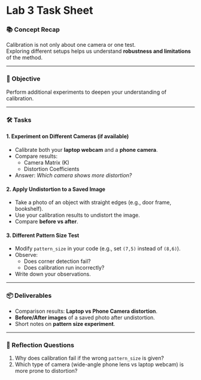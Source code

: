 # Lab 3 Task Sheet
### 📚 Concept Recap
Calibration is not only about one camera or one test.  
Exploring different setups helps us understand **robustness and limitations** of the method.

---

### 🎯 Objective
Perform additional experiments to deepen your understanding of calibration.

---

### 🛠️ Tasks
#### 1. Experiment on Different Cameras (if available)
- Calibrate both your **laptop webcam** and a **phone camera**.
- Compare results:
  - Camera Matrix (K)
  - Distortion Coefficients
- Answer: *Which camera shows more distortion?*

#### 2. Apply Undistortion to a Saved Image
- Take a photo of an object with straight edges (e.g., door frame, bookshelf).
- Use your calibration results to undistort the image.
- Compare **before vs after**.

#### 3. Different Pattern Size Test
- Modify `pattern_size` in your code (e.g., set `(7,5)` instead of `(8,6)`).
- Observe:
  - Does corner detection fail?
  - Does calibration run incorrectly?
- Write down your observations.

---

### 📦 Deliverables
- Comparison results: **Laptop vs Phone Camera distortion**.  
- **Before/After images** of a saved photo after undistortion.  
- Short notes on **pattern size experiment**.  

---

### 🤔 Reflection Questions
1. Why does calibration fail if the wrong `pattern_size` is given?  
2. Which type of camera (wide-angle phone lens vs laptop webcam) is more prone to distortion?  
